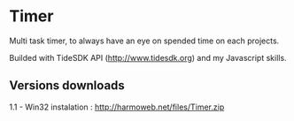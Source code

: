 Timer
=====

Multi task timer, to always have an eye on spended time on each projects.

Builded with TideSDK API (http://www.tidesdk.org) and my Javascript skills.


Versions downloads
------------------
1.1 - Win32 instalation : http://harmoweb.net/files/Timer.zip
